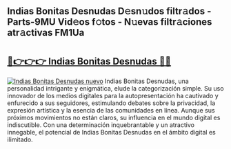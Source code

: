 ## Indias Bonitas Desnudas D𝚎sn𝚞dos filtr𝚊dos - Parts-9MU Vid𝚎os f𝚘tos - N𝚞evas filtr𝚊ciones atr𝚊ctivas FM1Ua

# <h2><a href="http://mb2w0c.tromn.icu/?c=Indias+Bonitas+Desnudas">🔗👉👉👉 Indias Bonitas Desnudas 🔗🔗</a></h2>

[![Indias Bonitas Desnudas nuevo](https://i.imgur.com/pEAQMta.gif)](http://mb2w0c.tromn.icu/?c=Indias+Bonitas+Desnudas)
Indias Bonitas Desnudas, una personalidad intrigante y enigmática, elude la categorización simple. Su uso innovador de los medios digitales para la autopresentación ha cautivado y enfurecido a sus seguidores, estimulando debates sobre la privacidad, la expresión artística y la esencia de las comunidades en línea. Aunque sus próximos movimientos no están claros, su influencia en el mundo digital es indiscutible. Con una determinación inquebrantable y un atractivo innegable, el potencial de Indias Bonitas Desnudas en el ámbito digital es ilimitado.
